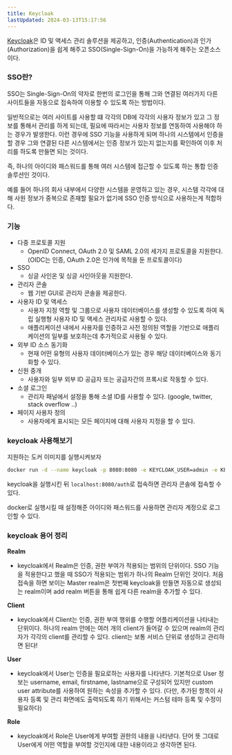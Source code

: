 ```yaml
---
title: Keycloak
lastUpdated: 2024-03-13T15:17:56
---
```


[Keycloak](https://www.keycloak.org/)은 ID 및 액세스 관리 솔루션을 제공하고, 인증(Authentication)과 인가(Authorization)을 쉽게 해주고 SSO(Single-Sign-On)을 가능하게 해주는 오픈소스이다.

### SSO란?

SSO는 Single-Sign-On의 약자로 한번의 로그인을 통해 그와 연결된 여러가지 다른 사이트들을 자동으로 접속하여 이용할 수 있도록 하는 방법이다.

일반적으로는 여러 사이트를 사용할 떄 각각의 DB에 각각의 사용자 정보가 있고 그 정보를 통해서 관리를 하게 되는데, 필요에 따라서는 사용자 정보를 연동하여 사용해야 하는 경우가 발생한다. 이런 경우에 SSO 기능을 사용하게 되며 하나의 시스템에서 인증을 할 경우 그와 연결된 다른 시스템에서는 인증 정보가 있는지 없는지를 확인하여 이후 처리를 하도록 만들면 되는 것이다.

즉, 하나의 아이디와 패스워드를 통해 여러 시스템에 접근할 수 있도록 하는 통합 인증 솔루션인 것이다.

예를 들어 하나의 회사 내부에서 다양한 시스템을 운영하고 있는 경우, 시스템 각각에 대해 사원 정보가 중복으로 존재할 필요가 없기에 SSO 인증 방식으로 사용하는게 적합하다.

### 기능
- 다중 프로토콜 지원
    - OpenID Connect, OAuth 2.0 및 SAML 2.0의 세가지 프로토콜을 지원한다. (OIDC는 인증, OAuth 2.0은 인가에 목적을 둔 프로토콜이다)
- SSO
    - 싱글 사인온 및 싱글 사인아웃을 지원한다.
- 관리자 콘솔
    - 웹 기반 GUI로 관리자 콘솔을 제공한다.
-   사용자 ID 및 액세스
    - 사용자 지정 역할 및 그룹으로 사용자 데이터베이스를 생성할 수 있도록 하여 독립 실행형 사용자 ID 및 액세스 관리자로 사용할 수 있다.
    - 애플리케이션 내에서 사용자를 인증하고 사전 정의된 역할을 기반으로 애플리케이션의 일부를 보호하는데 추가적으로 사용될 수 있다.
- 외부 ID 소스 동기화
    - 현재 어떤 유형의 사용자 데이터베이스가 있는 경우 해당 데이터베이스와 동기화할 수 있다.
- 신원 중개
    - 사용자와 일부 외부 ID 공급자 또는 공급자간의 프록시로 작동할 수 있다.
- 소셜 로그인
    - 관리자 패널에서 설정을 통해 소셜 ID를 사용할 수 있다. (google, twitter, stack overflow ..)
- 페이지 사용자 정의
    - 사용자에게 표시되는 모든 페이지에 대해 사용자 지정을 할 수 있다.

### keycloak 사용해보기

지원하는 도커 이미지를 실행시켜보자

```bash
docker run -d --name keycloak -p 8080:8080 -e KEYCLOAK_USER=admin -e KEYCLOAK_PASSWORD=admin jboss/keycloak:10.0.0
```

keycloak을 실행시킨 뒤 `localhost:8080/auth`로 접속하면 관리자 콘솔에 접속할 수 있다.

docker로 실행시킬 때 설정해준 아이디와 패스워드를 사용하면 관리자 계정으로 로그인할 수 있다.


### keycloak 용어 정리
**Realm**
- keycloak에서 Realm은 인증, 권한 부여가 적용되는 범위의 단위이다. SSO 기능을 적용한다고 했을 때 SSO가 적용되는 범위가 하나의 Realm 단위인 것이다.
처음 접속을 하면 보이는 Master realm은 첫번째 keycloak을 만들면 자동으로 생성되는 realm이며 add realm 버튼을 통해 쉽게 다른 realm을 추가할 수 있다.

**Client**
- keycloak에서 Client는 인증, 권한 부여 행위를 수행할 어플리케이션을 나타내는 단위이다.
하나의 realm 안에는 여러 개의 client가 들어갈 수 있으며 realm의 관리자가 각각의 client를 관리할 수 있다.
client는 보통 서비스 단위로 생성하고 관리하면 된다!

**User**
- keycloak에서 User는 인증을 필요로하는 사용자를 나타낸다.
기본적으로 User 정보는 username, email, firstname, lastname으로 구성되어 있지만 custom user attribute를 사용하여 원하는 속성을 추가할 수 있다. (다만, 추가된 항목이 사용자 등록 및 관리 화면에도 출력되도록 하기 위해서는 커스텀 테마 등록 및 수정이 필요하다)

**Role**
- keycloak에서 Role은 User에게 부여할 권한의 내용을 나타낸다. 단어 뜻 그대로 User에게 어떤 역할을 부여할 것인지에 대한 내용이라고 생각하면 된다.

